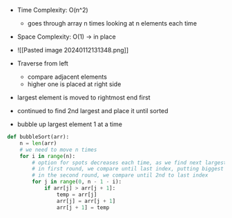 - Time Complexity: O(n^2)
	- goes through array n times looking at n elements each time
- Space Complexity: O(1) -> in place
- ![[Pasted image 20240112131348.png]]
- Traverse from left
	- compare adjacent elements
	- higher one is placed at right side
- largest element is moved to rightmost end first
- continued to find 2nd largest and place it until sorted

- bubble up largest element 1 at a time
``` python
def bubbleSort(arr):
	n = len(arr)
	# we need to move n times
	for i in range(n):
		# option for spots decreases each time, as we find next largest
		# in first round, we compare until last index, putting biggest all the way to the right
		# in the second round, we compare until 2nd to last index
		for j in range(0, n - 1 - i):
			if arr[j] > arr[j + 1]:
				temp = arr[j]
				arr[j] = arr[j + 1]
				arr[j + 1] = temp
```